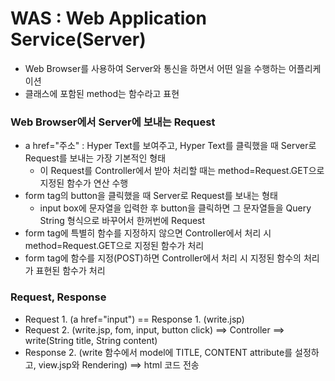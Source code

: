 # WAS : Web Application Service(Server)
 * Web Browser를 사용하여 Server와 통신을 하면서 어떤 일을 수행하는 어플리케이션
 * 클래스에 포함된 method는 함수라고 표현

### Web Browser에서 Server에 보내는 Request
 * a href="주소" : Hyper Text를 보여주고, Hyper Text를 클릭했을 때 Server로 Request를 보내는 가장 기본적인 형태  
	- 이 Request를 Controller에서 받아 처리할 때는 method=Request.GET으로 지정된 함수가 연산 수행
 * form tag의 button을 클릭했을 때 Server로 Request를 보내는 형태  
 	- input box에 문자열을 입력한 후 button을 클릭하면 그 문자열들을 Query String 형식으로 바꾸어서 한꺼번에 Request
 * form tag에 특별히 함수를 지정하지 않으면 Controller에서 처리 시 method=Request.GET으로 지정된 함수가 처리  
 * form tag에 함수를 지정(POST)하면 Controller에서 처리 시 지정된 함수의 처리가 표현된 함수가 처리
 
### Request, Response
 * Request 1. (a href="input") == Response 1. (write.jsp)
 * Request 2. (write.jsp, fom, input, button click) ==> Controller ==> write(String title, String content)
 * Response 2. (write 함수에서 model에 TITLE, CONTENT attribute를 설정하고, view.jsp와 Rendering) ==> html 코드 전송